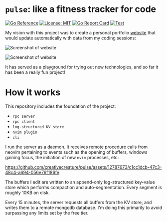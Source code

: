 # `pulse`: like a fitness tracker for code

[![Go Reference](https://pkg.go.dev/badge/github.com/creativecreature/pulse.svg)](https://pkg.go.dev/github.com/creativecreature/pulse)
[![License: MIT](https://img.shields.io/badge/License-MIT-yellow.svg)](https://github.com/creativecreature/pulse/blob/master/LICENSE)
[![Go Report Card](https://goreportcard.com/badge/github.com/creativecreature/pulse)](https://goreportcard.com/report/github.com/creativecreature/pulse)
[![Test](https://github.com/creativecreature/pulse/actions/workflows/main.yml/badge.svg?branch=main)](https://github.com/creativecreature/pulse/actions/workflows/main.yml)

My vision with this project was to create a personal portfolio [website][1] that
would update automatically with data from my coding sessions:

![Screenshot of website][2]

![Screenshot of website][3]

It has served as a playground for trying out new technologies, and so far it
has been a really fun project!

# How it works
This repository includes the foundation of the project:
- `rpc server`
- `rpc client`
- `log-structured KV store`
- `nvim plugin`
- `cli`


I run the server as a daemon. It receives remote procedure calls from neovim
pertaining to events such as the opening of buffers, windows gaining focus, the
initiation of new `nvim` processes, etc:


https://github.com/creativecreature/pulse/assets/12787673/c1cc1dcb-47c3-48c4-a694-056e79f186fe

The buffers I edit are written to an append-only log-structured key-value store
which performs compaction and auto-segmentation. Every segment is roughly 10KB
on disk.

Every 15 minutes, the server requests all buffers from the KV store, and writes
them to a remote mongodb database. I'm doing this primarily to avoid surpassing
any limits set by the free tier.

[1]: https://conner.dev
[2]: ./screenshots/website1.png
[3]: ./screenshots/website2.png
